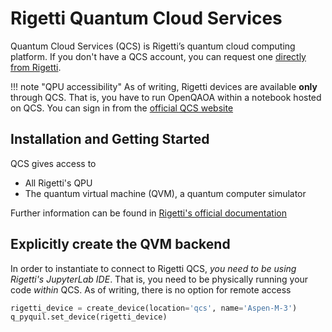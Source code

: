 # Rigetti Quantum Cloud Services

Quantum Cloud Services (QCS) is Rigetti’s quantum cloud computing platform. If you don't have a QCS account, you can request one [directly from Rigetti](https://www.rigetti.com/get-quantum).

!!! note "QPU accessibility"
    As of writing, Rigetti devices are available **only** through QCS. That is, you have to run OpenQAOA within a notebook hosted on QCS. You can sign in from the [official QCS website](https://qcs.rigetti.com/sign-in)


## Installation and Getting Started

QCS gives access to
- All Rigetti's QPU
- The quantum virtual machine (QVM), a quantum computer simulator

Further information can be found in [Rigetti's official documentation](https://docs.rigetti.com/qcs/)

## Explicitly create the QVM backend

In order to instantiate to connect to Rigetti QCS, *you need to be using Rigetti's JupyterLab IDE*. That is, you need to be physically running your code _within_ QCS. As of writing, there is no option for remote access

```Python
rigetti_device = create_device(location='qcs', name='Aspen-M-3')
q_pyquil.set_device(rigetti_device)
```